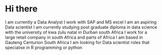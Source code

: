 # Hi there
I am currently a Data Analyst
I work with SAP and MS excel 
I am an aspiring Data scientist 
I am currently studying post graduate diploma in data science with the university of kwa zulu natal in Durban south Africa 
I work for a large retail company in south Africa and parts of Africa
I am based in Gauteng Centurion South Africa
I am looking for Data scientist roles that specialise in R programming or python
